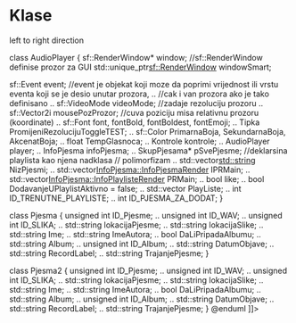 # Klase

<code-block lang="plantuml">
   <![CDATA[
   @startuml

left to right direction

class AudioPlayer
{
sf::RenderWindow* window; //sf::RenderWindow definise prozor za GUI
std::unique_ptr<sf::RenderWindow> windowSmart;

sf::Event event; //event je objekat koji moze da poprimi vrijednost ili vrstu eventa koji se je desio unutar prozora,
..
//cak i van prozora ako je tako definisano
..
sf::VideoMode videoMode; //zadaje rezoluciju prozoru
..
sf::Vector2i mousePozProzor; //cuva poziciju misa relativnu prozoru (koordinate)
..
sf::Font font, fontBold, fontBoldest, fontEmoji;
..
Tipka PromijeniRezolucijuToggleTEST;
..
sf::Color PrimarnaBoja, SekundarnaBoja, AkcenatBoja;
..
float TempGlasnoca;
..
Kontrole kontrole;
..
AudioPlayer player;
..
InfoPjesma infoPjesma;
..
SkupPjesama* pSvePjesme; //deklarsina playlista kao njena nadklasa // polimorfizam
..
std::vector<std::string> NizPjesmi;
..
std::vector<InfoPjesma::InfoPjesmaRender> IPRMain;
..
std::vector<InfoPjesma::InfoPlaylisteRender> PRMain;
..
bool like;
..
bool DodavanjeUPlaylistAktivno = false;
..
std::vector<PlayLista> PlayListe;
..
int ID_TRENUTNE_PLAYLISTE;
..
int ID_PJESMA_ZA_DODAT;
}






class Pjesma {
unsigned int ID_Pjesme;
..
unsigned int ID_WAV;
..
unsigned int ID_SLIKA;
..
std::string lokacijaPjesme;
..
std::string lokacijaSlike;
..
std::string Ime;
..
std::string ImeAutora;
..
bool DaLiPripadaAlbumu;
..
std::string Album;
..
unsigned int ID_Album;
..
std::string DatumObjave;
..
std::string RecordLabel;
..
std::string TrajanjePjesme;
}



class Pjesma2 {
unsigned int ID_Pjesme;
..
unsigned int ID_WAV;
..
unsigned int ID_SLIKA;
..
std::string lokacijaPjesme;
..
std::string lokacijaSlike;
..
std::string Ime;
..
std::string ImeAutora;
..
bool DaLiPripadaAlbumu;
..
std::string Album;
..
unsigned int ID_Album;
..
std::string DatumObjave;
..
std::string RecordLabel;
..
std::string TrajanjePjesme;
}
@enduml
]]>
</code-block>